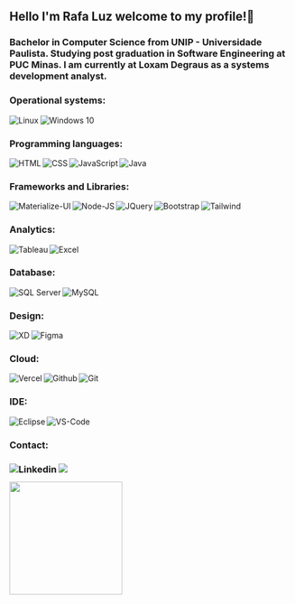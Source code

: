 ## Hello I'm Rafa Luz welcome to my profile!👋

### Bachelor in Computer Science from UNIP - Universidade Paulista. Studying post graduation in Software Engineering at PUC Minas. I am currently at Loxam Degraus as a systems development analyst.

  <h3> Operational systems: </h3>
  <img align="left" alt="Linux" src="https://img.shields.io/badge/Linux-FCC624?style=for-the-badge&logo=linux&logoColor=black"/>
  <img align="left" alt="Windows 10" src="https://img.shields.io/badge/Windows-0078D6?style=for-the-badge&logo=windows&logoColor=white"/>

  <br>

  <h3> Programming languages: </h3>
    <img align="left" alt="HTML" src="https://img.shields.io/badge/HTML5-E34F26?style=for-the-badge&logo=html5&logoColor=white">
    <img align="left" alt="CSS" src="https://img.shields.io/badge/CSS3-1572B6?style=for-the-badge&logo=css3&logoColor=white">
    <img align="left" alt="JavaScript" src="https://img.shields.io/badge/JavaScript-F7DF1E?style=for-the-badge&logo=javascript&logoColor=black">
     <img align="left" alt="Java" src="https://img.shields.io/badge/Java-ED8B00?style=for-the-badge&logo=openjdk&logoColor=white">

   <br>

   <h3>Frameworks and Libraries:</h3>
   <img align="left" alt="Materialize-UI" src="https://img.shields.io/badge/Material--UI-0081CB?style=for-the-badge&logo=material-ui&logoColor=white"/>
   <img align="left" alt="Node-JS" src="https://img.shields.io/badge/Node.js-43853D?style=for-the-badge&logo=node.js&logoColor=white">
   <img align="left" alt="JQuery" src="https://img.shields.io/badge/jQuery-0769AD?style=for-the-badge&logo=jquery&logoColor=white">
   <img align="left" alt="Bootstrap" src="https://img.shields.io/badge/Bootstrap-563D7C?style=for-the-badge&logo=bootstrap&logoColor=white">
   <img align="left" alt="Tailwind" src="https://img.shields.io/badge/Tailwind_CSS-38B2AC?style=for-the-badge&logo=tailwind-css&logoColor=white">

  <br>

  <h3> Analytics:</h3>
  <img align="left" alt="Tableau" src="https://img.shields.io/badge/Tableau-E97627?style=for-the-badge&logo=Tableau&logoColor=white" />
  <img align="left" alt="Excel" src="https://img.shields.io/badge/Microsoft_Excel-217346?style=for-the-badge&logo=microsoft-excel&logoColor=white" />

   <br>

  <h3> Database: </h3>
  <img align="left" alt="SQL Server" src="https://img.shields.io/badge/Microsoft%20SQL%20Server-CC2927?style=for-the-badge&logo=microsoft%20sql%20server&logoColor=white" />
  <img align="left" alt="MySQL" src="https://img.shields.io/badge/MySQL-00000F?style=for-the-badge&logo=mysql&logoColor=white" />

  <br>

  <h3>Design:</h3>
  <img align="left" alt="XD" src="https://img.shields.io/badge/Adobe%20XD-470137?style=for-the-badge&logo=Adobe%20XD&logoColor=#FF61F6" />
  <img align="left" alt="Figma" src="https://img.shields.io/badge/Figma-F24E1E?style=for-the-badge&logo=figma&logoColor=white" />

   <br>

  <h3> Cloud:</h3>
  <img align="left" alt="Vercel" src="https://img.shields.io/badge/Vercel-000000?style=for-the-badge&logo=vercel&logoColor=white" />
  <img align="left" alt="Github" src="https://img.shields.io/badge/GitHub-100000?style=for-the-badge&logo=github&logoColor=white" />
   <img align="left" alt="Git" src="https://img.shields.io/badge/GIT-E44C30?style=for-the-badge&logo=git&logoColor=white" />

   <br>

  <h3>IDE:</h3>
  <img align="left" alt="Eclipse" src="https://img.shields.io/badge/Eclipse-2C2255?style=for-the-badge&logo=eclipse&logoColor=white" />
  <img align="left" alt="VS-Code" src="https://img.shields.io/badge/Visual_Studio_Code-0078D4?style=for-the-badge&logo=visual%20studio%20code&logoColor=white" />
  
   <br>
  
 <div>
   
  <h3>Contact: <h3>
  <a href="mailto:rafaoluz@hotmail.com"><img src="https://img.shields.io/badge/Microsoft_Outlook-0078D4?style=for-the-badge&logo=microsoft-outlook&logoColor=white"/></a>     
  <a href="https://linkedin.com/in/rafaoluz"><img align="left" alt="Linkedin" src="https://img.shields.io/badge/LinkedIn-0077B5?style=for-the-badge&logo=linkedin&logoColor=white"/></a>
 
</div>

<picture>
    <source
      srcset="https://github-readme-stats.vercel.app/api?username=rafaoluz&show_icons=true&theme=radical"
      media="(prefers-color-scheme: dark)"
    />
    <source
      srcset="https://github-readme-stats.vercel.app/api?username=rafaoluz&show_icons=true"
      media="(prefers-color-scheme: light), (prefers-color-scheme: no-preference)"
    />
     <img height=200 align="center" src="https://github-readme-stats.vercel.app/api/top-langs?username=rafaoluz&layout=compact&langs_count=8&card_width=320" />
</picture>
<img 

